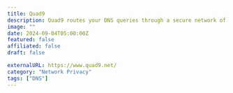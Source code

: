 ```yaml
---
title: Quad9
description: Quad9 routes your DNS queries through a secure network of servers around the globe.
image: ""
date: 2024-09-04T05:00:00Z
featured: false
affiliated: false
draft: false

externalURL: https://www.quad9.net/
category: "Network Privacy"
tags: ["DNS"]
---
```

